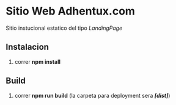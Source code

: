 # Sitio Web Adhentux.com

Sitio instucional estatico del tipo *LandingPage*

## Instalacion
1. correr **npm install**

## Build
1. correr **npm run build** (la carpeta para deployment sera ***[dist]***)

